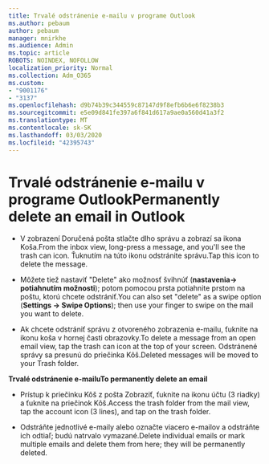 ```yaml
---
title: Trvalé odstránenie e-mailu v programe Outlook
ms.author: pebaum
author: pebaum
manager: mnirkhe
ms.audience: Admin
ms.topic: article
ROBOTS: NOINDEX, NOFOLLOW
localization_priority: Normal
ms.collection: Adm_O365
ms.custom:
- "9001176"
- "3137"
ms.openlocfilehash: d9b74b39c344559c87147d9f8efb6b6e6f8238b3
ms.sourcegitcommit: e5e09d841fe397a6f841d617a9ae0a560d41a3f2
ms.translationtype: MT
ms.contentlocale: sk-SK
ms.lasthandoff: 03/03/2020
ms.locfileid: "42395743"
---
```

# <a name="permanently-delete-an-email-in-outlook"></a><span data-ttu-id="abeba-102">Trvalé odstránenie e-mailu v programe Outlook</span><span class="sxs-lookup"><span data-stu-id="abeba-102">Permanently delete an email in Outlook</span></span>

- <span data-ttu-id="abeba-103">V zobrazení Doručená pošta stlačte dlho správu a zobrazí sa ikona Koša.</span><span class="sxs-lookup"><span data-stu-id="abeba-103">From the inbox view, long-press a message, and you'll see the trash can icon.</span></span> <span data-ttu-id="abeba-104">Ťuknutím na túto ikonu odstránite správu.</span><span class="sxs-lookup"><span data-stu-id="abeba-104">Tap this icon to delete the message.</span></span>

- <span data-ttu-id="abeba-105">Môžete tiež nastaviť "Delete" ako možnosť švihnúť (**nastavenia-> potiahnutím možnosti**); potom pomocou prsta potiahnite prstom na poštu, ktorú chcete odstrániť.</span><span class="sxs-lookup"><span data-stu-id="abeba-105">You can also set "delete" as a swipe option (**Settings -> Swipe Options**); then use your finger to swipe on the mail you want to delete.</span></span> 

- <span data-ttu-id="abeba-106">Ak chcete odstrániť správu z otvoreného zobrazenia e-mailu, ťuknite na ikonu koša v hornej časti obrazovky.</span><span class="sxs-lookup"><span data-stu-id="abeba-106">To delete a message from an open email view, tap the trash can icon at the top of your screen.</span></span> <span data-ttu-id="abeba-107">Odstránené správy sa presunú do priečinka Kôš.</span><span class="sxs-lookup"><span data-stu-id="abeba-107">Deleted messages will be moved to your Trash folder.</span></span> 

<span data-ttu-id="abeba-108">**Trvalé odstránenie e-mailu**</span><span class="sxs-lookup"><span data-stu-id="abeba-108">**To permanently delete an email**</span></span>

- <span data-ttu-id="abeba-109">Prístup k priečinku Kôš z pošta Zobraziť, ťuknite na ikonu účtu (3 riadky) a ťuknite na priečinok Kôš.</span><span class="sxs-lookup"><span data-stu-id="abeba-109">Access the trash folder from the mail view, tap the account icon (3 lines), and tap on the trash folder.</span></span>

- <span data-ttu-id="abeba-110">Odstráňte jednotlivé e-maily alebo označte viacero e-mailov a odstráňte ich odtiaľ; budú natrvalo vymazané.</span><span class="sxs-lookup"><span data-stu-id="abeba-110">Delete individual emails or mark multiple emails and delete them from here; they will be permanently deleted.</span></span>